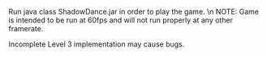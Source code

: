 Run java class ShadowDance.jar in order to play the game. \n
NOTE: Game is intended to be run at 60fps and will not run properly at any other framerate.

Incomplete Level 3 implementation may cause bugs.
